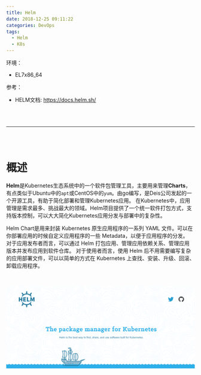 ```yaml
---
title: Helm
date: 2018-12-25 09:11:22
categories: DevOps
tags:
  - Helm
  - K8s
---
```


环境：

- EL7x86_64

参考：

- HELM文档: <https://docs.helm.sh/>




<br/>
<br/>

<!--more-->

---

<br/>
<br/>



# 概述

**Helm**是Kubernetes生态系统中的一个软件包管理工具，主要用来管理**Charts**，有点类似于Ubuntu中的`apt`或CentOS中的`yum`。由go编写，是Deis公司发起的一个开源工具，有助于简化部署和管理Kubernetes应用。
在Kubernetes中，应用管理是需求最多、挑战最大的领域。Helm项目提供了一个统一软件打包方式，支持版本控制，可以大大简化Kubernetes应用分发与部署中的复杂性。

Helm Chart是用来封装 Kubernetes 原生应用程序的一系列 YAML 文件。可以在你部署应用的时候自定义应用程序的一些 Metadata，以便于应用程序的分发。
对于应用发布者而言，可以通过 Helm 打包应用、管理应用依赖关系、管理应用版本并发布应用到软件仓库。
对于使用者而言，使用 Helm 后不用需要编写复杂的应用部署文件，可以以简单的方式在 Kubernetes 上查找、安装、升级、回滚、卸载应用程序。

<br>

![](/images/Helm/Helm_Logo.png)













